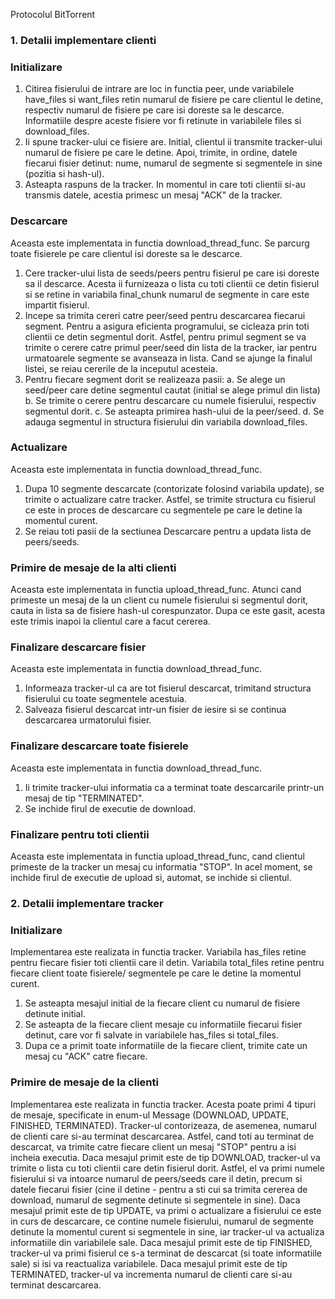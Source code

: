 Protocolul BitTorrent

### 1. Detalii implementare clienti

### Initializare

1. Citirea fisierului de intrare are loc in functia peer, unde
variabilele have_files si want_files retin numarul de fisiere pe care
clientul le detine, respectiv numarul de fisiere pe care isi doreste
sa le descarce. Informatiile despre aceste fisiere vor fi retinute
in variabilele files si download_files.
2. Ii spune tracker-ului ce fisiere are. Initial, clientul ii
transmite tracker-ului numarul de fisiere pe care le detine. Apoi,
trimite, in ordine, datele fiecarui fisier detinut: nume, numarul de
segmente si segmentele in sine (pozitia si hash-ul).
3. Asteapta raspuns de la tracker. In momentul in care toti clientii 
si-au transmis datele, acestia primesc un mesaj "ACK" de la tracker.

### Descarcare

Aceasta este implementata in functia download_thread_func. Se parcurg
toate fisierele pe care clientul isi doreste sa le descarce.
1. Cere tracker-ului lista de seeds/peers pentru fisierul pe care isi
doreste sa il descarce. Acesta ii furnizeaza o lista cu toti clientii
ce detin fisierul si se retine in variabila final_chunk numarul de
segmente in care este impartit fisierul.
2. Incepe sa trimita cereri catre peer/seed pentru descarcarea fiecarui
segment. Pentru a asigura eficienta programului, se cicleaza prin toti 
clientii ce detin segmentul dorit. Astfel, pentru primul segment se va 
trimite o cerere catre primul peer/seed din lista de la tracker, iar
pentru urmatoarele segmente se avanseaza in lista. Cand se ajunge la 
finalul listei, se reiau cererile de la inceputul acesteia.
3. Pentru fiecare segment dorit se realizeaza pasii:
a. Se alege un seed/peer care detine segmentul cautat (initial se alege 
primul din lista)
b. Se trimite o cerere pentru descarcare cu numele fisierului, respectiv
segmentul dorit. 
c. Se asteapta primirea hash-ului de la peer/seed.
d. Se adauga segmentul in structura fisierului din variabila
download_files.

### Actualizare

Aceasta este implementata in functia download_thread_func.
1. Dupa 10 segmente descarcate (contorizate folosind variabila update),
se trimite o actualizare catre tracker. Astfel, se trimite structura cu
fisierul ce este in proces de descarcare cu segmentele pe care le detine
la momentul curent.
2. Se reiau toti pasii de la sectiunea Descarcare pentru a updata lista
de peers/seeds.

### Primire de mesaje de la alti clienti

Aceasta este implementata in functia upload_thread_func.
Atunci cand primeste un mesaj de la un client cu numele fisierului
si segmentul dorit, cauta in lista sa de fisiere hash-ul corespunzator.
Dupa ce este gasit, acesta este trimis inapoi la clientul care a facut
cererea.

### Finalizare descarcare fisier

Aceasta este implementata in functia download_thread_func.
1. Informeaza tracker-ul ca are tot fisierul descarcat, trimitand
structura fisierului cu toate segmentele acestuia.
2. Salveaza fisierul descarcat intr-un fisier de iesire si se continua
descarcarea urmatorului fisier.

### Finalizare descarcare toate fisierele

Aceasta este implementata in functia download_thread_func.
1. Ii trimite tracker-ului informatia ca a terminat toate descarcarile
printr-un mesaj de tip "TERMINATED".
2. Se inchide firul de executie de download.

### Finalizare pentru toti clientii

Aceasta este implementata in functia upload_thread_func, cand clientul
primeste de la tracker un mesaj cu informatia "STOP". In acel moment,
se inchide firul de executie de upload si, automat, se inchide si clientul.

### 2. Detalii implementare tracker

### Initializare

Implementarea este realizata in functia tracker. Variabila has_files retine
pentru fiecare fisier toti clientii care il detin. Variabila total_files
retine pentru fiecare client toate fisierele/ segmentele pe care le detine
la momentul curent.
1. Se asteapta mesajul initial de la fiecare client cu numarul de fisiere
detinute initial.
2. Se asteapta de la fiecare client mesaje cu informatiile fiecarui fisier
detinut, care vor fi salvate in variabilele has_files si total_files.
3. Dupa ce a primit toate informatiile de la fiecare client, trimite cate un
mesaj cu "ACK" catre fiecare.

### Primire de mesaje de la clienti

Implementarea este realizata in functia tracker. Acesta poate primi 4
tipuri de mesaje, specificate in enum-ul Message (DOWNLOAD, UPDATE, FINISHED,
TERMINATED). Tracker-ul contorizeaza, de asemenea, numarul de clienti care
si-au terminat descarcarea. Astfel, cand toti au terminat de descarcat,
va trimite catre fiecare client un mesaj "STOP" pentru a isi incheia executia.
Daca mesajul primit este de tip DOWNLOAD, tracker-ul va trimite o lista cu
toti clientii care detin fisierul dorit. Astfel, el va primi numele fisierului
si va intoarce numarul de peers/seeds care il detin, precum si datele fiecarui
fisier (cine il detine - pentru a sti cui sa trimita cererea de download, numarul
de segmente detinute si segmentele in sine). Daca mesajul primit este de tip
UPDATE, va primi o actualizare a fisierului ce este in curs de descarcare, ce 
contine numele fisierului, numarul de segmente detinute la momentul curent si 
segmentele in sine, iar tracker-ul va actualiza informatiile din variabilele
sale. Daca mesajul primit este de tip FINISHED, tracker-ul va primi fisierul
ce s-a terminat de descarcat (si toate informatiile sale) si isi va reactualiza
variabilele. Daca mesajul primit este de tip TERMINATED, tracker-ul va 
incrementa numarul de clienti care si-au terminat descarcarea.